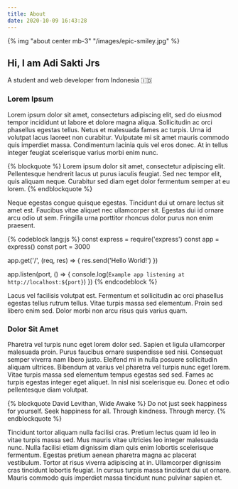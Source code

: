 ```yaml
---
title: About
date: 2020-10-09 16:43:28
---
```



{% img "about center mb-3" "/images/epic-smiley.jpg" %}

## Hi, I am Adi Sakti Jrs
A student and web developer from Indonesia 🇮🇩

### Lorem Ipsum
Lorem ipsum dolor sit amet, consecteturs adipiscing elit, sed do eiusmod tempor incididunt ut labore et dolore magna aliqua. Sollicitudin ac orci phasellus egestas tellus. Netus et malesuada fames ac turpis. Urna id volutpat lacus laoreet non curabitur. Vulputate mi sit amet mauris commodo quis imperdiet massa. Condimentum lacinia quis vel eros donec. At in tellus integer feugiat scelerisque varius morbi enim nunc.

{% blockquote %}
Lorem ipsum dolor sit amet, consectetur adipiscing elit. Pellentesque hendrerit lacus ut purus iaculis feugiat. Sed nec tempor elit, quis aliquam neque. Curabitur sed diam eget dolor fermentum semper at eu lorem.
{% endblockquote %}

Neque egestas congue quisque egestas. Tincidunt dui ut ornare lectus sit amet est. Faucibus vitae aliquet nec ullamcorper sit. Egestas dui id ornare arcu odio ut sem. Fringilla urna porttitor rhoncus dolor purus non enim praesent.

{% codeblock lang:js %}
const express = require('express')
const app = express()
const port = 3000

app.get('/', (req, res) => {
  res.send('Hello World!')
})

app.listen(port, () => {
  console.log(`Example app listening at http://localhost:${port}`)
})
{% endcodeblock %}

Lacus vel facilisis volutpat est. Fermentum et sollicitudin ac orci phasellus egestas tellus rutrum tellus. Vitae turpis massa sed elementum. Proin sed libero enim sed. Dolor morbi non arcu risus quis varius quam.

### Dolor Sit Amet
Pharetra vel turpis nunc eget lorem dolor sed. Sapien et ligula ullamcorper malesuada proin. Purus faucibus ornare suspendisse sed nisi. Consequat semper viverra nam libero justo. Eleifend mi in nulla posuere sollicitudin aliquam ultrices. Bibendum at varius vel pharetra vel turpis nunc eget lorem. Vitae turpis massa sed elementum tempus egestas sed sed. Fames ac turpis egestas integer eget aliquet. In nisl nisi scelerisque eu. Donec et odio pellentesque diam volutpat.

{% blockquote David Levithan, Wide Awake %}
Do not just seek happiness for yourself. Seek happiness for all. Through kindness. Through mercy.
{% endblockquote %}

Tincidunt tortor aliquam nulla facilisi cras. Pretium lectus quam id leo in vitae turpis massa sed. Mus mauris vitae ultricies leo integer malesuada nunc. Nulla facilisi etiam dignissim diam quis enim lobortis scelerisque fermentum. Egestas pretium aenean pharetra magna ac placerat vestibulum. Tortor at risus viverra adipiscing at in. Ullamcorper dignissim cras tincidunt lobortis feugiat. In cursus turpis massa tincidunt dui ut ornare. Mauris commodo quis imperdiet massa tincidunt nunc pulvinar sapien et.
